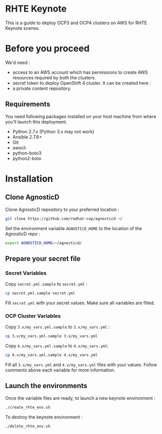 # RHTE Keynote

This is a guide to deploy OCP3 and OCP4 clusters on AWS for RHTE Keynote scenes.

# Before you proceed

We'd need :  
- access to an AWS account which has permissions to create AWS resources required by both the clusters.
- secret token to deploy OpenShift 4 cluster. It can be created here : 
- a private content repository.

## Requirements

You need following packages installed on your host machine from where you'll launch this deployment.

- Python 2.7.x (Python 3.x may not work)
- Ansible 2.7.6+ 
- Git
- awscli 
- python-boto3
- python2-boto

# Installation

## Clone AgnosticD

Clone AgnosticD repository to your preferred location :

```bash
git clone https://github.com/redhat-cop/agnosticd ~/
```

Set the environment variable `AGNOSTICD_HOME` to the location of the AgnosticD repo :

```bash
export AGNOSTICD_HOME=~/agnosticd/
```

## Prepare your secret file

### Secret Variables
 
Copy `secret.yml.sample` to `secret.yml` : 

```bash
cp secret.yml.sample secret.yml
```

Fill `secret.yml` with your secret values. Make sure all variables are filled.

### OCP Cluster Variables

Copy `3.x/my_vars.yml.sample` to `3.x/my_vars.yml` :

```bash
cp 3.x/my_vars.yml.sample 3.x/my_vars.yml
```

Copy `4.x/my_vars.yml.sample` to `4.x/my_vars.yml`:

```bash
cp 4.x/my_vars.yml.sample 4.x/my_vars.yml
```

Fill all `3.x/my_vars.yml` and `4.x/my_vars.yml` files with your values. Follow comments above each variable for more information.

## Launch the environments

Once the variable files are ready, to launch a new keynote environment : 

```bash
./create_rhte_env.sh
```

To destroy the keynote environment : 

```bash
./delete_rhte_env.sh
```
